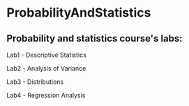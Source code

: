# ProbabilityAndStatistics

## Probability and statistics course's labs:

Lab1 - Descriptive Statistics

Lab2 - Analysis of Variance 

Lab3 - Distributions 

Lab4 - Regression Analysis
